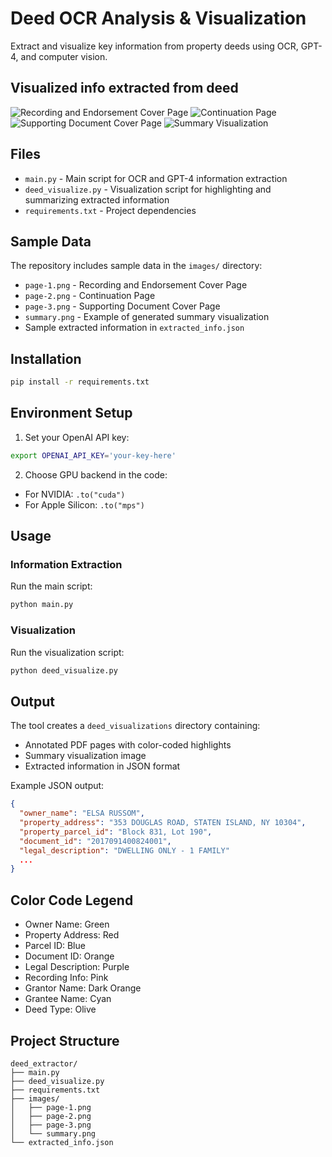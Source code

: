 # Deed OCR Analysis & Visualization

Extract and visualize key information from property deeds using OCR, GPT-4, and computer vision.




## Visualized info extracted from deed
![Recording and Endorsement Cover Page](images/annotated_page_1.png)
![Continuation Page](images/annotated_page_2.png)
![Supporting Document Cover Page](images/annotated_page_3.png)
![Summary Visualization](images/summary.png)

## Files

- `main.py` - Main script for OCR and GPT-4 information extraction
- `deed_visualize.py` - Visualization script for highlighting and summarizing extracted information
- `requirements.txt` - Project dependencies

## Sample Data

The repository includes sample data in the `images/` directory:
- `page-1.png` - Recording and Endorsement Cover Page
- `page-2.png` - Continuation Page
- `page-3.png` - Supporting Document Cover Page
- `summary.png` - Example of generated summary visualization
- Sample extracted information in `extracted_info.json`

## Installation

```bash
pip install -r requirements.txt
```

## Environment Setup

1. Set your OpenAI API key:
```bash
export OPENAI_API_KEY='your-key-here'
```

2. Choose GPU backend in the code:
- For NVIDIA: `.to("cuda")`
- For Apple Silicon: `.to("mps")`

## Usage

### Information Extraction
Run the main script:
```bash
python main.py
```

### Visualization
Run the visualization script:
```bash
python deed_visualize.py
```

## Output

The tool creates a `deed_visualizations` directory containing:
- Annotated PDF pages with color-coded highlights
- Summary visualization image
- Extracted information in JSON format

Example JSON output:
```json
{
  "owner_name": "ELSA RUSSOM",
  "property_address": "353 DOUGLAS ROAD, STATEN ISLAND, NY 10304",
  "property_parcel_id": "Block 831, Lot 190",
  "document_id": "2017091400824001",
  "legal_description": "DWELLING ONLY - 1 FAMILY"
  ...
}
```

## Color Code Legend

- Owner Name: Green
- Property Address: Red
- Parcel ID: Blue
- Document ID: Orange
- Legal Description: Purple
- Recording Info: Pink
- Grantor Name: Dark Orange
- Grantee Name: Cyan
- Deed Type: Olive

## Project Structure

```
deed_extractor/
├── main.py
├── deed_visualize.py
├── requirements.txt
├── images/
│   ├── page-1.png
│   ├── page-2.png
│   ├── page-3.png
│   └── summary.png
└── extracted_info.json
```
